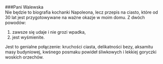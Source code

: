 ###Pani Walewska  
Nie będzie to biografia kochanki Napoleona, lecz przepis na ciasto, które od 30 lat jest przygotowywane na ważne okazje w moim domu. Z dwóch powodów:  
 1. zawsze się udaje i nie grozi wpadka,
 2. jest wyśmienite.  
 
Jest to genialne połączenie: kruchości ciasta, delikatności bezy, aksamitu masy budyniowej, kwśnego posmaku powideł śliwkowych i lekkiej goryczki woskich orzechów.
 

